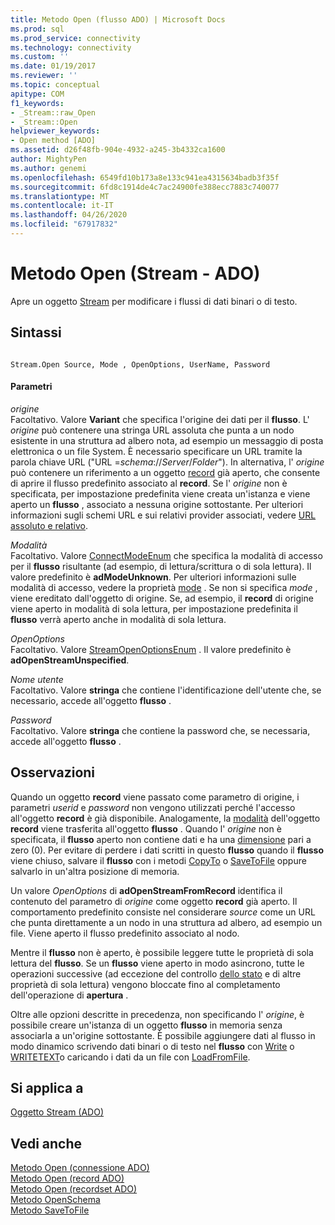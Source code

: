 ```yaml
---
title: Metodo Open (flusso ADO) | Microsoft Docs
ms.prod: sql
ms.prod_service: connectivity
ms.technology: connectivity
ms.custom: ''
ms.date: 01/19/2017
ms.reviewer: ''
ms.topic: conceptual
apitype: COM
f1_keywords:
- _Stream::raw_Open
- _Stream::Open
helpviewer_keywords:
- Open method [ADO]
ms.assetid: d26f48fb-904e-4932-a245-3b4332ca1600
author: MightyPen
ms.author: genemi
ms.openlocfilehash: 6549fd10b173a8e133c941ea4315634badb3f35f
ms.sourcegitcommit: 6fd8c1914de4c7ac24900fe388ecc7883c740077
ms.translationtype: MT
ms.contentlocale: it-IT
ms.lasthandoff: 04/26/2020
ms.locfileid: "67917832"
---
```

# <a name="open-method-ado-stream"></a>Metodo Open (Stream - ADO)
Apre un oggetto [Stream](../../../ado/reference/ado-api/stream-object-ado.md) per modificare i flussi di dati binari o di testo.  
  
## <a name="syntax"></a>Sintassi  
  
```  
  
Stream.Open Source, Mode , OpenOptions, UserName, Password  
```  
  
#### <a name="parameters"></a>Parametri  
 *origine*  
 Facoltativo. Valore **Variant** che specifica l'origine dei dati per il **flusso**. L' *origine* può contenere una stringa URL assoluta che punta a un nodo esistente in una struttura ad albero nota, ad esempio un messaggio di posta elettronica o un file System. È necessario specificare un URL tramite la parola chiave URL ("URL =*schema*://*Server*/*Folder*"). In alternativa, l' *origine* può contenere un riferimento a un oggetto [record](../../../ado/reference/ado-api/record-object-ado.md) già aperto, che consente di aprire il flusso predefinito associato al **record**. Se l' *origine* non è specificata, per impostazione predefinita viene creata un'istanza e viene aperto un **flusso** , associato a nessuna origine sottostante. Per ulteriori informazioni sugli schemi URL e sui relativi provider associati, vedere [URL assoluto e relativo](../../../ado/guide/data/absolute-and-relative-urls.md).  
  
 *Modalità*  
 Facoltativo. Valore [ConnectModeEnum](../../../ado/reference/ado-api/connectmodeenum.md) che specifica la modalità di accesso per il **flusso** risultante (ad esempio, di lettura/scrittura o di sola lettura). Il valore predefinito è **adModeUnknown**. Per ulteriori informazioni sulle modalità di accesso, vedere la proprietà [mode](../../../ado/reference/ado-api/mode-property-ado.md) . Se non si specifica *mode* , viene ereditato dall'oggetto di origine. Se, ad esempio, il **record** di origine viene aperto in modalità di sola lettura, per impostazione predefinita il **flusso** verrà aperto anche in modalità di sola lettura.  
  
 *OpenOptions*  
 Facoltativo. Valore [StreamOpenOptionsEnum](../../../ado/reference/ado-api/streamopenoptionsenum.md) . Il valore predefinito è **adOpenStreamUnspecified**.  
  
 *Nome utente*  
 Facoltativo. Valore **stringa** che contiene l'identificazione dell'utente che, se necessario, accede all'oggetto **flusso** .  
  
 *Password*  
 Facoltativo. Valore **stringa** che contiene la password che, se necessaria, accede all'oggetto **flusso** .  
  
## <a name="remarks"></a>Osservazioni  
 Quando un oggetto **record** viene passato come parametro di origine, i parametri *userid* e *password* non vengono utilizzati perché l'accesso all'oggetto **record** è già disponibile. Analogamente, la [modalità](../../../ado/reference/ado-api/mode-property-ado.md) dell'oggetto **record** viene trasferita all'oggetto **flusso** . Quando l' *origine* non è specificata, il **flusso** aperto non contiene dati e ha una [dimensione](../../../ado/reference/ado-api/size-property-ado-stream.md) pari a zero (0). Per evitare di perdere i dati scritti in questo **flusso** quando il **flusso** viene chiuso, salvare il **flusso** con i metodi [CopyTo](../../../ado/reference/ado-api/copyto-method-ado.md) o [SaveToFile](../../../ado/reference/ado-api/savetofile-method.md) oppure salvarlo in un'altra posizione di memoria.  
  
 Un valore *OpenOptions* di **adOpenStreamFromRecord** identifica il contenuto del parametro di *origine* come oggetto **record** già aperto. Il comportamento predefinito consiste nel considerare *source* come un URL che punta direttamente a un nodo in una struttura ad albero, ad esempio un file. Viene aperto il flusso predefinito associato al nodo.  
  
 Mentre il **flusso** non è aperto, è possibile leggere tutte le proprietà di sola lettura del **flusso**. Se un **flusso** viene aperto in modo asincrono, tutte le operazioni successive (ad eccezione del controllo [dello stato](../../../ado/reference/ado-api/state-property-ado.md) e di altre proprietà di sola lettura) vengono bloccate fino al completamento dell'operazione di **apertura** .  
  
 Oltre alle opzioni descritte in precedenza, non specificando l' *origine*, è possibile creare un'istanza di un oggetto **flusso** in memoria senza associarla a un'origine sottostante. È possibile aggiungere dati al flusso in modo dinamico scrivendo dati binari o di testo nel **flusso** con [Write](../../../ado/reference/ado-api/write-method.md) o [WRITETEXT](../../../ado/reference/ado-api/writetext-method.md)o caricando i dati da un file con [LoadFromFile](../../../ado/reference/ado-api/loadfromfile-method-ado.md).  
  
## <a name="applies-to"></a>Si applica a  
 [Oggetto Stream (ADO)](../../../ado/reference/ado-api/stream-object-ado.md)  
  
## <a name="see-also"></a>Vedi anche  
 [Metodo Open (connessione ADO)](../../../ado/reference/ado-api/open-method-ado-connection.md)   
 [Metodo Open (record ADO)](../../../ado/reference/ado-api/open-method-ado-record.md)   
 [Metodo Open (recordset ADO)](../../../ado/reference/ado-api/open-method-ado-recordset.md)   
 [Metodo OpenSchema](../../../ado/reference/ado-api/openschema-method.md)   
 [Metodo SaveToFile](../../../ado/reference/ado-api/savetofile-method.md)
